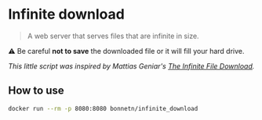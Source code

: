 # Infinite download

> A web server that serves files that are infinite in size.

:warning: Be careful **not to save** the downloaded file or it will fill your hard drive.

*This little script was inspired by Mattias Geniar's [The Infinite File Download](https://github.com/mattiasgeniar/the-infinite-file-download).*

## How to use

```bash
docker run --rm -p 8080:8080 bonnetn/infinite_download
```
